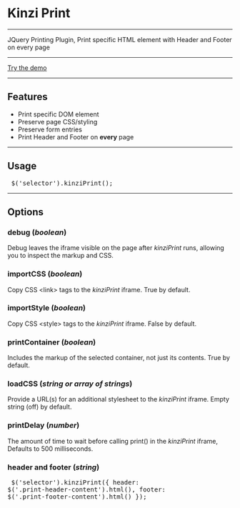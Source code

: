 <b></b><div class="kinzi-print">
    <h1>Kinzi Print</h1>
    <hr />
    JQuery Printing Plugin, Print specific HTML element with Header and Footer on every page
    <hr />
    <a href="http://kinziprint.com/" target="_blank">Try the demo</a>
    <hr />
    <h2>Features</h2>
    <ul>
        <li>Print specific DOM element</li>
        <li>Preserve page CSS/styling </li>
        <li>Preserve form entries</li>
        <li>Print Header and Footer on <b>every</b> page</li>
    </ul>
    <hr />
    <h2>Usage</h2>
    <pre>
          $('selector').kinziPrint();
    </pre>
    <hr />
    <h2>Options</h2>
    <p>
        <h3>debug (<i>boolean</i>)</h3>
    <p>
        Debug leaves the iframe visible on the page after <i>kinziPrint</i> runs, allowing you to inspect the markup and CSS.
    </p>
    <h3>importCSS (<i>boolean</i>)</h3>
    <p>
        Copy CSS &lt;link&gt; tags to the <i>kinziPrint</i> iframe. True by default.
    </p>
    <h3>importStyle (<i>boolean</i>)</h3>
    <p>
        Copy CSS &lt;style&gt; tags to the <i>kinziPrint</i> iframe. False by default.
    </p>
    <h3>printContainer (<i>boolean</i>)</h3>
    <p>
        Includes the markup of the selected container, not just its contents. True by default.
    </p>
    <h3>loadCSS (<i>string or array of strings</i>)</h3>
    <p>
        Provide a URL(s) for an additional stylesheet to the <i>kinziPrint</i> iframe. Empty string (off) by default.
    </p>
    <h3>printDelay (<i>number</i>)</h3>
    <p>
        The amount of time to wait before calling print() in the <i>kinziPrint</i> iframe,  Defaults to 500 milliseconds.
    </p>
    <h3>header and footer (<i>string</i>)</h3>
    <p>
        <pre>
                $('selector').kinziPrint({
                    header: $('.print-header-content').html(),
                    footer: $('.print-footer-content').html()
                });
            </pre>
    </p>
    </p>
</div>